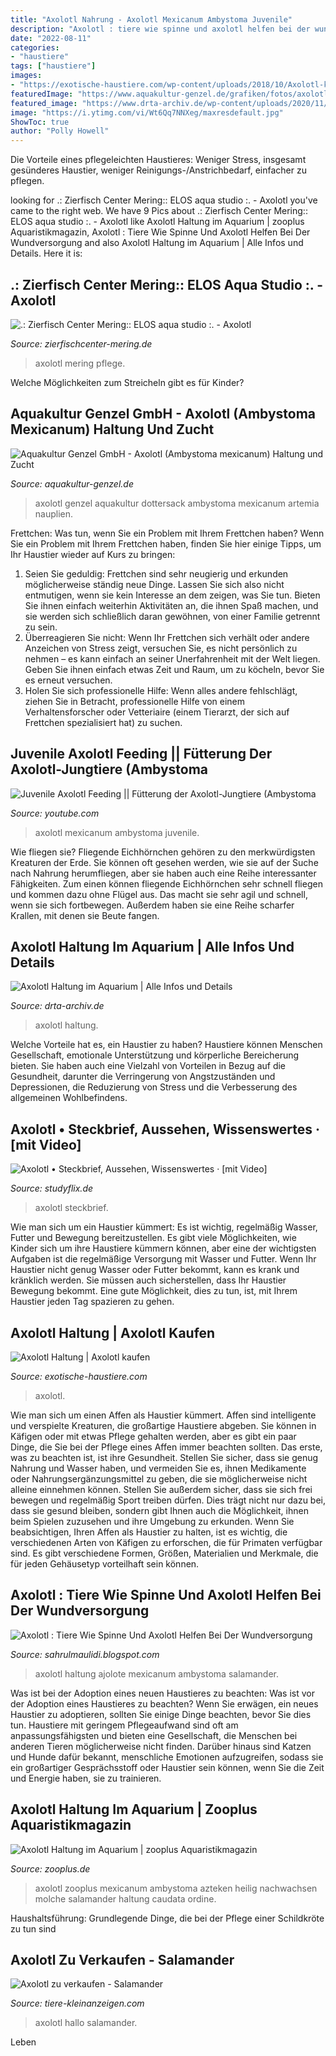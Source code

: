 ```yaml
---
title: "Axolotl Nahrung - Axolotl Mexicanum Ambystoma Juvenile"
description: "Axolotl : tiere wie spinne und axolotl helfen bei der wundversorgung"
date: "2022-08-11"
categories:
- "haustiere"
tags: ["haustiere"]
images:
- "https://exotische-haustiere.com/wp-content/uploads/2018/10/Axolotl-kaufen-e1540231115129-860x376.jpg"
featuredImage: "https://www.aquakultur-genzel.de/grafiken/fotos/axolotl_9.jpg"
featured_image: "https://www.drta-archiv.de/wp-content/uploads/2020/11/axolotl-678x381.jpg"
image: "https://i.ytimg.com/vi/Wt6Qq7NNXeg/maxresdefault.jpg"
ShowToc: true
author: "Polly Howell"
---
```



Die Vorteile eines pflegeleichten Haustieres: Weniger Stress, insgesamt gesünderes Haustier, weniger Reinigungs-/Anstrichbedarf, einfacher zu pflegen.

	

		
looking for .: Zierfisch Center Mering:: ELOS aqua studio :. - Axolotl you've came to the right web. We have 9 Pics about .: Zierfisch Center Mering:: ELOS aqua studio :. - Axolotl like Axolotl Haltung im Aquarium | zooplus Aquaristikmagazin, Axolotl : Tiere Wie Spinne Und Axolotl Helfen Bei Der Wundversorgung and also Axolotl Haltung im Aquarium | Alle Infos und Details. Here it is:
		
    
## .: Zierfisch Center Mering:: ELOS Aqua Studio :. - Axolotl

<img loading=lazy src="https://www.zierfischcenter-mering.de/images/stories/teich/axolotl_smal_3.jpg" onerror="this.onerror=null;this.src='https://tse4.mm.bing.net/th?id=OIP.ln8CvxQcW08s302anQOYOAHaHT&amp;pid=15.1';" alt=".: Zierfisch Center Mering:: ELOS aqua studio :. - Axolotl">

_Source: zierfischcenter-mering.de_

>axolotl mering pflege. 

	

Welche Möglichkeiten zum Streicheln gibt es für Kinder?

    
## Aquakultur Genzel GmbH - Axolotl (Ambystoma Mexicanum) Haltung Und Zucht

<img loading=lazy src="https://www.aquakultur-genzel.de/grafiken/fotos/axolotl_9.jpg" onerror="this.onerror=null;this.src='https://tse2.mm.bing.net/th?id=OIP.avrLynEK0W-cyxbdMJGaIgHaDz&amp;pid=15.1';" alt="Aquakultur Genzel GmbH - Axolotl (Ambystoma mexicanum) Haltung und Zucht">

_Source: aquakultur-genzel.de_

>axolotl genzel aquakultur dottersack ambystoma mexicanum artemia nauplien. 

	

Frettchen: Was tun, wenn Sie ein Problem mit Ihrem Frettchen haben?
Wenn Sie ein Problem mit Ihrem Frettchen haben, finden Sie hier einige Tipps, um Ihr Haustier wieder auf Kurs zu bringen:
1. Seien Sie geduldig: Frettchen sind sehr neugierig und erkunden möglicherweise ständig neue Dinge. Lassen Sie sich also nicht entmutigen, wenn sie kein Interesse an dem zeigen, was Sie tun. Bieten Sie ihnen einfach weiterhin Aktivitäten an, die ihnen Spaß machen, und sie werden sich schließlich daran gewöhnen, von einer Familie getrennt zu sein.
2. Überreagieren Sie nicht: Wenn Ihr Frettchen sich verhält oder andere Anzeichen von Stress zeigt, versuchen Sie, es nicht persönlich zu nehmen – es kann einfach an seiner Unerfahrenheit mit der Welt liegen. Geben Sie ihnen einfach etwas Zeit und Raum, um zu köcheln, bevor Sie es erneut versuchen.
3. Holen Sie sich professionelle Hilfe: Wenn alles andere fehlschlägt, ziehen Sie in Betracht, professionelle Hilfe von einem Verhaltensforscher oder Vetteriaire (einem Tierarzt, der sich auf Frettchen spezialisiert hat) zu suchen.

    
## Juvenile Axolotl Feeding || Fütterung Der Axolotl-Jungtiere (Ambystoma

<img loading=lazy src="https://i.ytimg.com/vi/Wt6Qq7NNXeg/maxresdefault.jpg" onerror="this.onerror=null;this.src='https://tse2.mm.bing.net/th?id=OIP.C-HzSZ5kMSrISsC-rpv6hAHaEK&amp;pid=15.1';" alt="Juvenile Axolotl Feeding || Fütterung der Axolotl-Jungtiere (Ambystoma">

_Source: youtube.com_

>axolotl mexicanum ambystoma juvenile. 

	

Wie fliegen sie?
Fliegende Eichhörnchen gehören zu den merkwürdigsten Kreaturen der Erde. Sie können oft gesehen werden, wie sie auf der Suche nach Nahrung herumfliegen, aber sie haben auch eine Reihe interessanter Fähigkeiten. Zum einen können fliegende Eichhörnchen sehr schnell fliegen und kommen dazu ohne Flügel aus. Das macht sie sehr agil und schnell, wenn sie sich fortbewegen. Außerdem haben sie eine Reihe scharfer Krallen, mit denen sie Beute fangen.

    
## Axolotl Haltung Im Aquarium | Alle Infos Und Details

<img loading=lazy src="https://www.drta-archiv.de/wp-content/uploads/2020/11/axolotl-678x381.jpg" onerror="this.onerror=null;this.src='https://tse1.mm.bing.net/th?id=OIP.BHNd7c9HAOgSIj-SNa96SwHaEK&amp;pid=15.1';" alt="Axolotl Haltung im Aquarium | Alle Infos und Details">

_Source: drta-archiv.de_

>axolotl haltung. 

	

Welche Vorteile hat es, ein Haustier zu haben?
Haustiere können Menschen Gesellschaft, emotionale Unterstützung und körperliche Bereicherung bieten. Sie haben auch eine Vielzahl von Vorteilen in Bezug auf die Gesundheit, darunter die Verringerung von Angstzuständen und Depressionen, die Reduzierung von Stress und die Verbesserung des allgemeinen Wohlbefindens.

    
## Axolotl • Steckbrief, Aussehen, Wissenswertes · [mit Video]

<img loading=lazy src="https://blog.studyflix.de/wp-content/uploads/2021/06/WP_Axolotl_2_farben-1-1024x576.jpg" onerror="this.onerror=null;this.src='https://tse1.mm.bing.net/th?id=OIP.oaUyPyxSISf1l9M7Zmx61wHaEK&amp;pid=15.1';" alt="Axolotl • Steckbrief, Aussehen, Wissenswertes · [mit Video]">

_Source: studyflix.de_

>axolotl steckbrief. 

	

Wie man sich um ein Haustier kümmert: Es ist wichtig, regelmäßig Wasser, Futter und Bewegung bereitzustellen.
Es gibt viele Möglichkeiten, wie Kinder sich um ihre Haustiere kümmern können, aber eine der wichtigsten Aufgaben ist die regelmäßige Versorgung mit Wasser und Futter. Wenn Ihr Haustier nicht genug Wasser oder Futter bekommt, kann es krank und kränklich werden. Sie müssen auch sicherstellen, dass Ihr Haustier Bewegung bekommt. Eine gute Möglichkeit, dies zu tun, ist, mit Ihrem Haustier jeden Tag spazieren zu gehen.

    
## Axolotl Haltung | Axolotl Kaufen

<img loading=lazy src="https://exotische-haustiere.com/wp-content/uploads/2018/10/Axolotl-kaufen-e1540231115129-860x376.jpg" onerror="this.onerror=null;this.src='https://tse1.mm.bing.net/th?id=OIP._H7Cr0J3noXLtQWE69dXLgHaDP&amp;pid=15.1';" alt="Axolotl Haltung | Axolotl kaufen">

_Source: exotische-haustiere.com_

>axolotl. 

	

Wie man sich um einen Affen als Haustier kümmert.
Affen sind intelligente und verspielte Kreaturen, die großartige Haustiere abgeben. Sie können in Käfigen oder mit etwas Pflege gehalten werden, aber es gibt ein paar Dinge, die Sie bei der Pflege eines Affen immer beachten sollten.
Das erste, was zu beachten ist, ist ihre Gesundheit. Stellen Sie sicher, dass sie genug Nahrung und Wasser haben, und vermeiden Sie es, ihnen Medikamente oder Nahrungsergänzungsmittel zu geben, die sie möglicherweise nicht alleine einnehmen können. Stellen Sie außerdem sicher, dass sie sich frei bewegen und regelmäßig Sport treiben dürfen. Dies trägt nicht nur dazu bei, dass sie gesund bleiben, sondern gibt Ihnen auch die Möglichkeit, ihnen beim Spielen zuzusehen und ihre Umgebung zu erkunden.
Wenn Sie beabsichtigen, Ihren Affen als Haustier zu halten, ist es wichtig, die verschiedenen Arten von Käfigen zu erforschen, die für Primaten verfügbar sind. Es gibt verschiedene Formen, Größen, Materialien und Merkmale, die für jeden Gehäusetyp vorteilhaft sein können.

    
## Axolotl : Tiere Wie Spinne Und Axolotl Helfen Bei Der Wundversorgung

<img loading=lazy src="http://axolotl-haltung.de/wp-content/uploads/2017/12/axolotl_haltung_axolotl_wil.jpg" onerror="this.onerror=null;this.src='https://tse3.mm.bing.net/th?id=OIP.8WnTmTpegicp_q7P7L4BYQHaFA&amp;pid=15.1';" alt="Axolotl : Tiere Wie Spinne Und Axolotl Helfen Bei Der Wundversorgung">

_Source: sahrulmaulidi.blogspot.com_

>axolotl haltung ajolote mexicanum ambystoma salamander. 

	

Was ist bei der Adoption eines neuen Haustieres zu beachten: Was ist vor der Adoption eines Haustieres zu beachten?
Wenn Sie erwägen, ein neues Haustier zu adoptieren, sollten Sie einige Dinge beachten, bevor Sie dies tun. Haustiere mit geringem Pflegeaufwand sind oft am anpassungsfähigsten und bieten eine Gesellschaft, die Menschen bei anderen Tieren möglicherweise nicht finden. Darüber hinaus sind Katzen und Hunde dafür bekannt, menschliche Emotionen aufzugreifen, sodass sie ein großartiger Gesprächsstoff oder Haustier sein können, wenn Sie die Zeit und Energie haben, sie zu trainieren.

    
## Axolotl Haltung Im Aquarium | Zooplus Aquaristikmagazin

<img loading=lazy src="https://www.zooplus.de/magazin/wp-content/uploads/2017/06/axolotl-1024x682.jpg" onerror="this.onerror=null;this.src='https://tse1.mm.bing.net/th?id=OIP.JrWv1spWCmR5Fvb3URyP-QHaE7&amp;pid=15.1';" alt="Axolotl Haltung im Aquarium | zooplus Aquaristikmagazin">

_Source: zooplus.de_

>axolotl zooplus mexicanum ambystoma azteken heilig nachwachsen molche salamander haltung caudata ordine. 

	

Haushaltsführung: Grundlegende Dinge, die bei der Pflege einer Schildkröte zu tun sind

    
## Axolotl Zu Verkaufen - Salamander

<img loading=lazy src="https://www.tiere-kleinanzeigen.com/export/4198f2c1d26f1fd26741fe35472d0.jpg" onerror="this.onerror=null;this.src='https://tse1.mm.bing.net/th?id=OIP.bGscj0eCz2RD0JHdZkCqwAHaFj&amp;pid=15.1';" alt="Axolotl zu verkaufen - Salamander">

_Source: tiere-kleinanzeigen.com_

>axolotl hallo salamander. 

	

Leben

